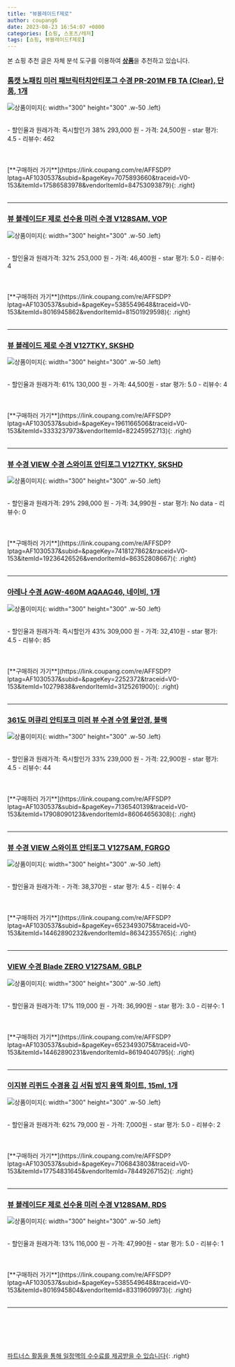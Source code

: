 ```yaml
---
title: "뷰블레이드f제로"
author: coupang6
date: 2023-08-23 16:54:07 +0800
categories: [쇼핑, 스포츠/레저]
tags: [쇼핑, 뷰블레이드f제로]
---
```


본 쇼핑 추천 글은 자체 분석 도구를 이용하여 [**상품**](https://link.coupang.com/a/bao1ui)을 추천하고 있습니다.

### [톰캣 노패킹 미러 패브릭터치안티포그 수경 PR-201M FB TA (Clear), 단품, 1개](https://link.coupang.com/re/AFFSDP?lptag=AF1030537&subid=&pageKey=7075893660&traceid=V0-153&itemId=17586583978&vendorItemId=84753093879)

![상품이미지](https://thumbnail10.coupangcdn.com/thumbnails/remote/230x230ex/image/vendor_inventory/3571/54737017e1b07c7fc161056e5854fe68b96def6dc5c3ea2e261ccf96a7d3.jpg){: width="300" height="300" .w-50 .left}


<br>
- 할인율과 원래가격: 즉시할인가 38%  293,000   원
- 가격: 24,500원
- star 평가: 4.5
- 리뷰수: 462
<br>
<br>
<br>
<br>
[**구매하러 가기**](https://link.coupang.com/re/AFFSDP?lptag=AF1030537&subid=&pageKey=7075893660&traceid=V0-153&itemId=17586583978&vendorItemId=84753093879){: .right}
<br>
<br>

---

### [뷰 블레이드F 제로 선수용 미러 수경 V128SAM, VOP](https://link.coupang.com/re/AFFSDP?lptag=AF1030537&subid=&pageKey=5385549648&traceid=V0-153&itemId=8016945862&vendorItemId=81501929598)

![상품이미지](https://thumbnail8.coupangcdn.com/thumbnails/remote/230x230ex/image/vendor_inventory/9c7f/26c1c45e2933a2197a110ebdf63cdc69715fe7a289b5c0bdb3d9dd4aab02.jpg){: width="300" height="300" .w-50 .left}


<br>
- 할인율과 원래가격: 32%  253,000   원
- 가격: 46,400원
- star 평가: 5.0
- 리뷰수: 4
<br>
<br>
<br>
<br>
[**구매하러 가기**](https://link.coupang.com/re/AFFSDP?lptag=AF1030537&subid=&pageKey=5385549648&traceid=V0-153&itemId=8016945862&vendorItemId=81501929598){: .right}
<br>
<br>

---

### [뷰 블레이드 제로 수경 V127TKY, SKSHD](https://link.coupang.com/re/AFFSDP?lptag=AF1030537&subid=&pageKey=1961166506&traceid=V0-153&itemId=3333237973&vendorItemId=82245952713)

![상품이미지](https://thumbnail8.coupangcdn.com/thumbnails/remote/230x230ex/image/vendor_inventory/3e01/47bc744341646fbb3c5f730c3af70b6b0c92d5114b7ae5d5b45685d69550.jpg){: width="300" height="300" .w-50 .left}


<br>
- 할인율과 원래가격: 61%  130,000   원
- 가격: 44,500원
- star 평가: 5.0
- 리뷰수: 4
<br>
<br>
<br>
<br>
[**구매하러 가기**](https://link.coupang.com/re/AFFSDP?lptag=AF1030537&subid=&pageKey=1961166506&traceid=V0-153&itemId=3333237973&vendorItemId=82245952713){: .right}
<br>
<br>

---

### [뷰 수경 VIEW 수경 스와이프 안티포그 V127TKY, SKSHD](https://link.coupang.com/re/AFFSDP?lptag=AF1030537&subid=&pageKey=7418127862&traceid=V0-153&itemId=19236426526&vendorItemId=86352808667)

![상품이미지](https://thumbnail6.coupangcdn.com/thumbnails/remote/230x230ex/image/vendor_inventory/a8b4/dda936414c8b2007d8211ef972dbd739e6394afb269891d9af306f6faf6a.JPG){: width="300" height="300" .w-50 .left}


<br>
- 할인율과 원래가격: 29%  298,000   원
- 가격: 34,990원
- star 평가: No data
- 리뷰수: 0
<br>
<br>
<br>
<br>
[**구매하러 가기**](https://link.coupang.com/re/AFFSDP?lptag=AF1030537&subid=&pageKey=7418127862&traceid=V0-153&itemId=19236426526&vendorItemId=86352808667){: .right}
<br>
<br>

---

### [아레나 수경 AGW-460M AQAAG46, 네이비, 1개](https://link.coupang.com/re/AFFSDP?lptag=AF1030537&subid=&pageKey=2252372&traceid=V0-153&itemId=10279838&vendorItemId=3125261900)

![상품이미지](https://thumbnail7.coupangcdn.com/thumbnails/remote/230x230ex/image/vendor_inventory/843d/99ac96be0fc3bd57925a376cbcb4112f61567c90d35c41fb318c27ef2772.jpg){: width="300" height="300" .w-50 .left}


<br>
- 할인율과 원래가격: 즉시할인가 43%  309,000   원
- 가격: 32,410원
- star 평가: 4.5
- 리뷰수: 85
<br>
<br>
<br>
<br>
[**구매하러 가기**](https://link.coupang.com/re/AFFSDP?lptag=AF1030537&subid=&pageKey=2252372&traceid=V0-153&itemId=10279838&vendorItemId=3125261900){: .right}
<br>
<br>

---

### [361도 머큐리 안티포크 미러 뷰 수경 수영 물안경, 블랙](https://link.coupang.com/re/AFFSDP?lptag=AF1030537&subid=&pageKey=7136540139&traceid=V0-153&itemId=17908090123&vendorItemId=86064656308)

![상품이미지](https://thumbnail8.coupangcdn.com/thumbnails/remote/230x230ex/image/vendor_inventory/e94c/3f1a145c63961778e3be38531f10e3ac10ac108e316ecef372a89c00a767.jpg){: width="300" height="300" .w-50 .left}


<br>
- 할인율과 원래가격: 즉시할인가 33%  239,000   원
- 가격: 22,900원
- star 평가: 4.5
- 리뷰수: 44
<br>
<br>
<br>
<br>
[**구매하러 가기**](https://link.coupang.com/re/AFFSDP?lptag=AF1030537&subid=&pageKey=7136540139&traceid=V0-153&itemId=17908090123&vendorItemId=86064656308){: .right}
<br>
<br>

---

### [뷰 수경 VIEW 스와이프 안티포그 V127SAM, FGRGO](https://link.coupang.com/re/AFFSDP?lptag=AF1030537&subid=&pageKey=6523493075&traceid=V0-153&itemId=14462890232&vendorItemId=86342355765)

![상품이미지](https://thumbnail7.coupangcdn.com/thumbnails/remote/230x230ex/image/vendor_inventory/b998/b8d878eaac8bbbc0e3adc060aa94b6b462c146672e16ab61d08c762d6862.jpg){: width="300" height="300" .w-50 .left}


<br>
- 할인율과 원래가격: 
- 가격: 38,370원
- star 평가: 4.5
- 리뷰수: 4
<br>
<br>
<br>
<br>
[**구매하러 가기**](https://link.coupang.com/re/AFFSDP?lptag=AF1030537&subid=&pageKey=6523493075&traceid=V0-153&itemId=14462890232&vendorItemId=86342355765){: .right}
<br>
<br>

---

### [VIEW 수경 Blade ZERO V127SAM, GBLP](https://link.coupang.com/re/AFFSDP?lptag=AF1030537&subid=&pageKey=6523493075&traceid=V0-153&itemId=14462890231&vendorItemId=86194040795)

![상품이미지](https://thumbnail6.coupangcdn.com/thumbnails/remote/230x230ex/image/vendor_inventory/06c9/cd4389ff3c964fbcb39bec26b79dbddaefb223f50b8c05108b3265f30885.jpg){: width="300" height="300" .w-50 .left}


<br>
- 할인율과 원래가격: 17%  119,000   원
- 가격: 36,990원
- star 평가: 3.0
- 리뷰수: 1
<br>
<br>
<br>
<br>
[**구매하러 가기**](https://link.coupang.com/re/AFFSDP?lptag=AF1030537&subid=&pageKey=6523493075&traceid=V0-153&itemId=14462890231&vendorItemId=86194040795){: .right}
<br>
<br>

---

### [이지뷰 리퀴드 수경용 김 서림 방지 용액 화이트, 15ml, 1개](https://link.coupang.com/re/AFFSDP?lptag=AF1030537&subid=&pageKey=7106843803&traceid=V0-153&itemId=17754831645&vendorItemId=78449267152)

![상품이미지](https://thumbnail10.coupangcdn.com/thumbnails/remote/230x230ex/image/retail/images/7989691309229542-9025f0df-9448-4464-84dc-22d421f80655.jpg){: width="300" height="300" .w-50 .left}


<br>
- 할인율과 원래가격: 62%  79,000   원
- 가격: 7,000원
- star 평가: 5.0
- 리뷰수: 2
<br>
<br>
<br>
<br>
[**구매하러 가기**](https://link.coupang.com/re/AFFSDP?lptag=AF1030537&subid=&pageKey=7106843803&traceid=V0-153&itemId=17754831645&vendorItemId=78449267152){: .right}
<br>
<br>

---

### [뷰 블레이드F 제로 선수용 미러 수경 V128SAM, RDS](https://link.coupang.com/re/AFFSDP?lptag=AF1030537&subid=&pageKey=5385549648&traceid=V0-153&itemId=8016945804&vendorItemId=83319609973)

![상품이미지](https://thumbnail7.coupangcdn.com/thumbnails/remote/230x230ex/image/vendor_inventory/f5fa/b6fdcec5d2103b76f50265f40233ec0daea8c4cda431240c46bd374c162e.jpg){: width="300" height="300" .w-50 .left}


<br>
- 할인율과 원래가격: 13%  116,000   원
- 가격: 47,990원
- star 평가: 5.0
- 리뷰수: 1
<br>
<br>
<br>
<br>
[**구매하러 가기**](https://link.coupang.com/re/AFFSDP?lptag=AF1030537&subid=&pageKey=5385549648&traceid=V0-153&itemId=8016945804&vendorItemId=83319609973){: .right}
<br>
<br>

---
<br><br><br><br><br> [파트너스 활동을 통해 일정액의 수수료를 제공받을 수 있습니다](https://link.coupang.com/a/bao1ui){: .right}